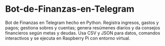 # Bot-de-Finanzas-en-Telegram
Bot de Finanzas en Telegram hecho en Python. Registra ingresos, gastos y pagos; gestiona sobres y cuentas; genera resúmenes diarios y da consejos financieros según metas y deudas. Usa CSV y JSON para datos, comandos interactivos y se ejecuta en Raspberry Pi con entorno virtual.
